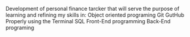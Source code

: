 Development of personal finance tarcker that will serve the purpose of learning and refining my skills in:
Object oriented programing
Git 
GutHub
Properly using the Terminal
SQL
Front-End programming 
Back-End programing 

